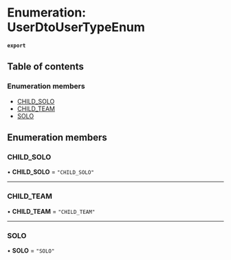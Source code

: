 # Enumeration: UserDtoUserTypeEnum

**`export`**

## Table of contents

### Enumeration members

- [CHILD\_SOLO](UserDtoUserTypeEnum.md#child_solo)
- [CHILD\_TEAM](UserDtoUserTypeEnum.md#child_team)
- [SOLO](UserDtoUserTypeEnum.md#solo)

## Enumeration members

### CHILD\_SOLO

• **CHILD\_SOLO** = `"CHILD_SOLO"`

___

### CHILD\_TEAM

• **CHILD\_TEAM** = `"CHILD_TEAM"`

___

### SOLO

• **SOLO** = `"SOLO"`
